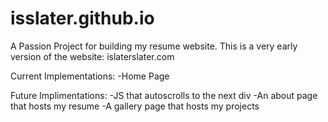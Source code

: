 # isslater.github.io
A Passion Project for building my resume website. 
This is a very early version of the website:
islaterslater.com

Current Implementations:
-Home Page

Future Implimentations:
-JS that autoscrolls to the next div
-An about page that hosts my resume
-A gallery page that hosts my projects

